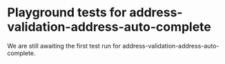 # Playground tests for address-validation-address-auto-complete
We are still awaiting the first test run for address-validation-address-auto-complete.
